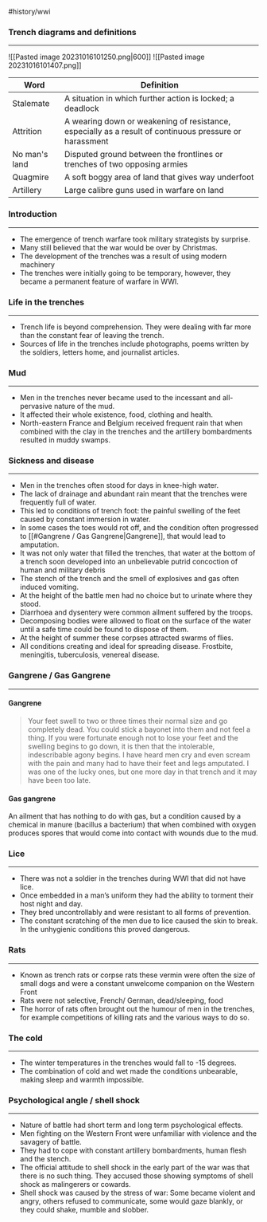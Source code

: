#history/wwi 

### Trench diagrams and definitions
---
![[Pasted image 20231016101250.png|600]]
![[Pasted image 20231016101407.png]]

| Word          | Definition                                                                                             |
| ------------- | ------------------------------------------------------------------------------------------------------ |
| Stalemate     | A situation in which further action is locked; a deadlock                                              |
| Attrition     | A wearing down or weakening of resistance, especially as a result of continuous pressure or harassment |
| No man's land | Disputed ground between the frontlines or trenches of two opposing armies                              |
| Quagmire      | A soft boggy area of land that gives way underfoot                                                     |
| Artillery     | Large calibre guns used in warfare on land                                                             | 


### Introduction
---
- The emergence of trench warfare took military strategists by surprise.
- Many still believed that the war would be over by Christmas.
- The development of the trenches was a result of using modern machinery
- The trenches were initially going to be temporary, however, they became a permanent feature of warfare in WWI.


### Life in the trenches
---
- Trench life is beyond comprehension. They were dealing with far more than the constant fear of leaving the trench.
- Sources of life in the trenches include photographs, poems written by the soldiers, letters home, and journalist articles.


### Mud
---
- Men in the trenches never became used to the incessant and all-pervasive nature of the mud.
- It affected their whole existence, food, clothing and health.
- North-eastern France and Belgium received frequent rain that when combined with the clay in the trenches and the artillery bombardments resulted in muddy swamps.


### Sickness and disease
---
- Men in the trenches often stood for days in knee-high water.
- The lack of drainage and abundant rain meant that the trenches were frequently full of water. 
- This led to conditions of trench foot: the painful swelling of the feet caused by constant immersion in water.
- In some cases the toes would rot off, and the condition often progressed to [[#Gangrene / Gas Gangrene|Gangrene]], that would lead to amputation.
- It was not only water that filled the trenches, that water at the bottom of a trench soon developed into an unbelievable putrid concoction of human and military debris
- The stench of the trench and the smell of explosives and gas often induced vomiting.
- At the height of the battle men had no choice but to urinate where they stood. 
- Diarrhoea and dysentery were common ailment suffered by the troops.
- Decomposing bodies were allowed to float on the surface of the water until a safe time could be found to dispose of them.
- At the height of summer these corpses attracted swarms of flies.
- All conditions creating and ideal for spreading disease. Frostbite, meningitis, tuberculosis, venereal disease.

### Gangrene / Gas Gangrene
---
#### Gangrene
> Your feet swell to two or three times their normal size and go completely dead. You could stick a bayonet into them and not feel a thing. If you were fortunate enough not to lose your feet and the swelling begins to go down, it is then that the intolerable, indescribable agony begins. I have heard men cry and even scream with the pain and many had to have their feet and legs amputated. I was one of the lucky ones, but one more day in that trench and it may have been too late.

#### Gas gangrene
An ailment that has nothing to do with gas, but a condition caused by a chemical in manure (bacillus a bacterium) that when combined with oxygen produces spores that would come into contact with wounds due to the mud.

### Lice
---
- There was not a soldier in the trenches during WWI that did not have lice. 
- Once embedded in a man’s uniform they had the ability to torment their host night and day.
- They bred uncontrollably and were resistant to all forms of prevention.
- The constant scratching of the men due to lice caused the skin to break. In the unhygienic conditions this proved dangerous.


### Rats
---
- Known as trench rats or corpse rats these vermin were often the size of small dogs and were a constant unwelcome companion on the Western Front
- Rats were not selective, French/ German, dead/sleeping, food
- The horror of rats often brought out the humour of men in the trenches, for example competitions of killing rats and the various ways to do so.


### The cold
---
- The winter temperatures in the trenches would fall to -15 degrees.
- The combination of cold and wet made the conditions unbearable, making sleep and warmth impossible.


### Psychological angle / shell shock
---
- Nature of battle had short term and long term psychological effects.
- Men fighting on the Western Front were unfamiliar with violence and the savagery of battle.
- They had to cope with constant artillery bombardments, human flesh and the stench.
- The official attitude to shell shock in the early part of the war was that there is no such thing. They accused those showing symptoms of shell shock as malingerers or cowards.
- Shell shock was caused by the stress of war: Some became violent and angry, others refused to communicate, some would gaze blankly, or they could shake, mumble and slobber.


